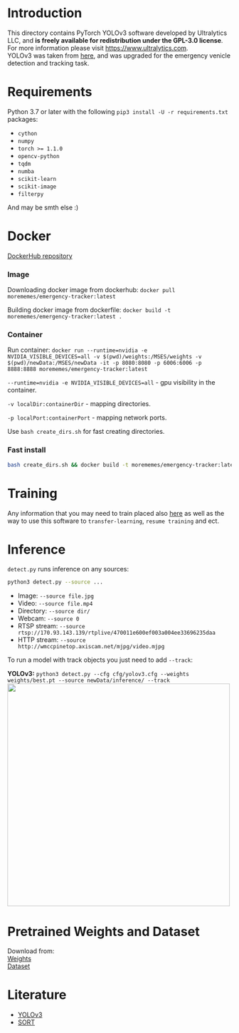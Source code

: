 # Introduction

This directory contains PyTorch YOLOv3 software developed by Ultralytics LLC, and **is freely available for redistribution under the GPL-3.0 license**. For more information please visit https://www.ultralytics.com.  
YOLOv3 was taken from [here](https://github.com/ultralytics/yolov3), and was upgraded for the emergency venicle detection and tracking task.

# Requirements

Python 3.7 or later with the following `pip3 install -U -r requirements.txt` packages:

- `cython`
- `numpy`
- `torch >= 1.1.0`
- `opencv-python`
- `tqdm`
- `numba`
- `scikit-learn`
- `scikit-image`
- `filterpy`

And may be smth else :)


# Docker

[DockerHub repository](https://hub.docker.com/r/morememes/emergency-tracker)

### Image

Downloading docker image from dockerhub: `docker pull morememes/emergency-tracker:latest`

Building docker image from dockerfile: `docker build -t morememes/emergency-tracker:latest .`

### Container

Run container: `docker run --runtime=nvidia -e NVIDIA_VISIBLE_DEVICES=all -v $(pwd)/weights:/MSES/weights -v $(pwd)/newData:/MSES/newData -it -p 8080:8080 -p 6006:6006 -p 8888:8888 morememes/emergency-tracker:latest`

`--runtime=nvidia -e NVIDIA_VISIBLE_DEVICES=all` - gpu visibility in the container.

`-v localDir:containerDir` - mapping directories.

`-p localPort:containerPort` - mapping network ports.

Use `bash create_dirs.sh` for fast creating directories.

### Fast install

```bash
bash create_dirs.sh && docker build -t morememes/emergency-tracker:latest . && docker run --runtime=nvidia -e NVIDIA_VISIBLE_DEVICES=all -v $(pwd)/weights:/MSES/weights -v $(pwd)/newData:/MSES/newData -it -p 8080:8080 -p 6006:6006 -p 8888:8888 morememes/emergency-tracker:latest
```

# Training
Any information that you may need to train placed also [here](https://github.com/ultralytics/yolov3) as well as the way to use this software to `transfer-learning`, `resume training` and ect.

# Inference

`detect.py` runs inference on any sources:

```bash
python3 detect.py --source ...
```

- Image:  `--source file.jpg`
- Video:  `--source file.mp4`
- Directory:  `--source dir/`
- Webcam:  `--source 0`
- RTSP stream:  `--source rtsp://170.93.143.139/rtplive/470011e600ef003a004ee33696235daa`
- HTTP stream:  `--source http://wmccpinetop.axiscam.net/mjpg/video.mjpg`

To run a model with track objects you just need to add `--track`:

**YOLOv3:** `python3 detect.py --cfg cfg/yolov3.cfg --weights weights/best.pt --source newData/inference/ --track`  
<img src="https://sun9-47.userapi.com/c856028/v856028577/145171/1i6d4UnfrZQ.jpg" width="500">


# Pretrained Weights and Dataset

Download from:  
[Weights](https://yadi.sk/d/OgioXcWDZN7LwA)  
[Dataset](https://yadi.sk/d/jyaTM7cd6-DV0Q)


# Literature
- [YOLOv3](https://arxiv.org/pdf/1804.02767.pdf) 
- [SORT](https://arxiv.org/pdf/1602.00763.pdf)
